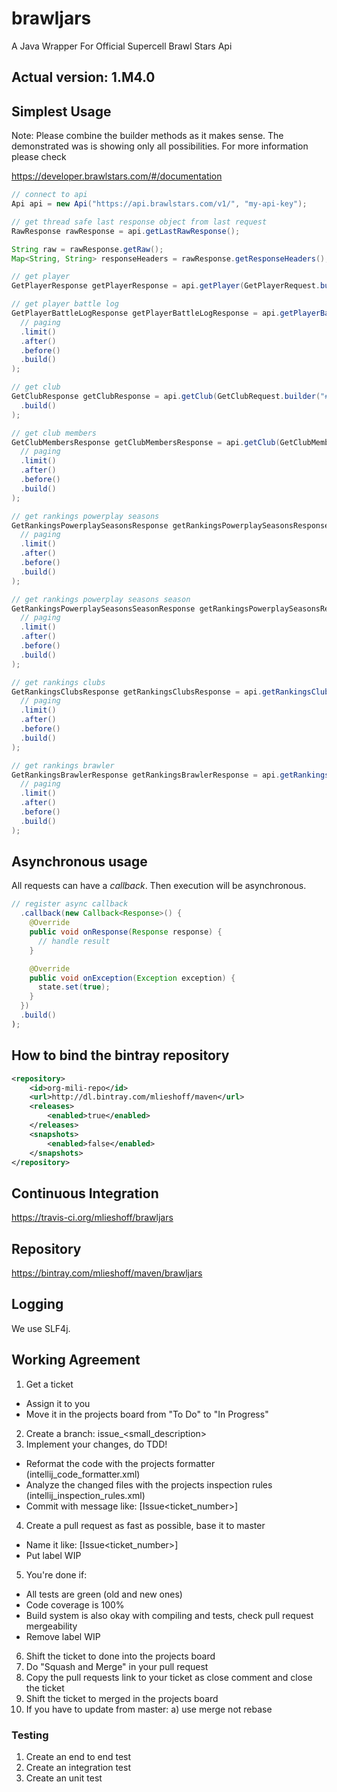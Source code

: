 # brawljars
A Java Wrapper For Official Supercell Brawl Stars Api 

## Actual version: 1.M4.0

## Simplest Usage ##

Note: Please combine the builder methods as it makes sense. The demonstrated was is showing only all possibilities. 
For more information please check 

https://developer.brawlstars.com/#/documentation

```java
// connect to api
Api api = new Api("https://api.brawlstars.com/v1/", "my-api-key");
```

```java
// get thread safe last response object from last request 
RawResponse rawResponse = api.getLastRawResponse();

String raw = rawResponse.getRaw();
Map<String, String> responseHeaders = rawResponse.getResponseHeaders();
```

```java
// get player
GetPlayerResponse getPlayerResponse = api.getPlayer(GetPlayerRequest.builder("#28UP80RRY").build());
```

```java
// get player battle log
GetPlayerBattleLogResponse getPlayerBattleLogResponse = api.getPlayerBattleLog(GetPlayerBattleLogRequest.builder("#28UP80RRY")
  // paging
  .limit()
  .after()
  .before()
  .build()
);
```

```java
// get club
GetClubResponse getClubResponse = api.getClub(GetClubRequest.builder("#L99U2L2")
  .build()
);
```

```java
// get club members
GetClubMembersResponse getClubMembersResponse = api.getClub(GetClubMembersRequest.builder("#L99U2L2")
  // paging
  .limit()
  .after()
  .before()
  .build()
);
```

```java
// get rankings powerplay seasons
GetRankingsPowerplaySeasonsResponse getRankingsPowerplaySeasonsResponse = api.getRankingsPowerplaySeasons(GetRankingsPowerplaySeasonsRequest.builder("DE")
  // paging
  .limit()
  .after()
  .before()
  .build()
);
```

```java
// get rankings powerplay seasons season
GetRankingsPowerplaySeasonsSeasonResponse getRankingsPowerplaySeasonsResponse = api.getRankingsPowerplaySeasonsSeason(GetRankingsPowerplaySeasonsSeasonRequest.builder("DE", "42")
  // paging
  .limit()
  .after()
  .before()
  .build()
);
```

```java
// get rankings clubs
GetRankingsClubsResponse getRankingsClubsResponse = api.getRankingsClubs(GetRankingsClubsRequest.builder("DE")
  // paging
  .limit()
  .after()
  .before()
  .build()
);
```

```java
// get rankings brawler
GetRankingsBrawlerResponse getRankingsBrawlerResponse = api.getRankingsBrawler(GetRankingsBrawlerRequest.builder("DE", "16000000")
  // paging
  .limit()
  .after()
  .before()
  .build()
);
```

## Asynchronous usage

All requests can have a *callback*. Then execution will be asynchronous.

```java
// register async callback
  .callback(new Callback<Response>() {
    @Override
    public void onResponse(Response response) {
      // handle result
    }

    @Override
    public void onException(Exception exception) {
      state.set(true);
    }
  })
  .build()
);
```

## How to bind the bintray repository ##

```xml
<repository>
    <id>org-mili-repo</id>
    <url>http://dl.bintray.com/mlieshoff/maven</url>
    <releases>
        <enabled>true</enabled>
    </releases>
    <snapshots>
        <enabled>false</enabled>
    </snapshots>
</repository>
```
## Continuous Integration ##

https://travis-ci.org/mlieshoff/brawljars

## Repository ##

https://bintray.com/mlieshoff/maven/brawljars

## Logging ##

We use SLF4j.

## Working Agreement

1. Get a ticket
* Assign it to you
* Move it in the projects board from "To Do" to "In Progress" 
2. Create a branch: issue<ticket number>_<small_description>
3. Implement your changes, do TDD!
* Reformat the code with the projects formatter (intellij_code_formatter.xml)
* Analyze the changed files with the projects inspection rules (intellij_inspection_rules.xml)
* Commit with message like: [Issue<ticket_number>] <your message>
4. Create a pull request as fast as possible, base it to master
* Name it like: [Issue<ticket_number>] <your message>
* Put label WIP
5. You're done if:
* All tests are green (old and new ones)
* Code coverage is 100%
* Build system is also okay with compiling and tests, check pull request mergeability
* Remove label WIP
6. Shift the ticket to done into the projects board
7. Do "Squash and Merge" in your pull request
8. Copy the pull requests link to your ticket as close comment and close the ticket
9. Shift the ticket to merged in the projects board
10. If you have to update from master:
a) use merge not rebase

### Testing
1. Create an end to end test
2. Create an integration test
3. Create an unit test